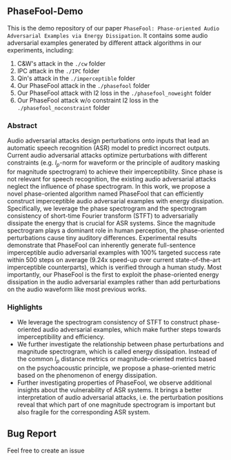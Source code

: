 ## PhaseFool-Demo
This is the demo repository of our paper `PhaseFool: Phase-oriented Audio Adversarial Examples via Energy Dissipation`. It contains some audio adversarial examples generated by different attack algorithms in our experiments, including:

1. C&W's attack in the `./cw` folder
2. IPC attack in the `./IPC` folder
3. Qin's attack in the `./imperceptible` folder
4. Our PhaseFool attack in the `./phasefool` folder
5. Our PhaseFool attack with l2 loss in the `./phasefool_noweight` folder
6. Our PhaseFool attack w/o constraint l2 loss in the `./phasefool_noconstraint` folder


### Abstract
Audio adversarial attacks design perturbations onto inputs that lead an automatic speech recognition (ASR) model to predict incorrect outputs. Current audio adversarial attacks optimize perturbations with different constraints (e.g. $l_p$-norm for waveform or the principle of auditory masking for magnitude spectrogram) to achieve their imperceptibility. Since phase is not relevant for speech recognition, the existing audio adversarial attacks neglect the influence of phase spectrogram. In this work, we propose a novel phase-oriented algorithm named PhaseFool that can efficiently construct imperceptible audio adversarial examples with energy dissipation. Specifically, we leverage the phase spectrogram and the spectrogram consistency of short-time Fourier transform (STFT) to adversarially dissipate the energy that is crucial for ASR systems. Since the magnitude spectrogram plays a dominant role in human perception, the phase-oriented perturbations cause tiny auditory differences. Experimental results demonstrate that PhaseFool can inherently generate full-sentence imperceptible audio adversarial examples with 100% targeted success rate within 500 steps on average (9.24x speed-up over current state-of-the-art imperceptible counterparts), which is verified through a human study. Most importantly, our PhaseFool is the first to exploit the phase-oriented energy dissipation in the audio adversarial examples rather than add perturbations on the audio waveform like most previous works.

### Highlights
- We leverage the spectrogram consistency of STFT to construct phase-oriented audio adversarial examples, which make further steps towards imperceptibility and efficiency.
- We further investigate the relationship between phase perturbations and magnitude spectrogram, which is called energy dissipation. Instead of the common $l_{p}$ distance metrics or magnitude-oriented metrics based on the psychoacoustic principle, we propose a phase-oriented metric based on the phenomenon of energy dissipation.
- Further investigating properties of PhaseFool, we observe additional insights about the vulnerability of ASR systems. It brings a better interpretation of audio adversarial attacks, i.e. the perturbation positions reveal that which part of one magnitude spectrogram is important but also fragile for the corresponding ASR system. 


## Bug Report
Feel free to create an issue
